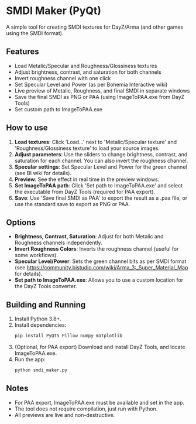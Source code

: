 # SMDI Maker (PyQt)

A simple tool for creating SMDI textures for DayZ/Arma (and other games using the SMDI format).

## Features
- Load Metalic/Specular and Roughness/Glossiness textures
- Adjust brightness, contrast, and saturation for both channels
- Invert roughness channel with one click
- Set Specular Level and Power (as per Bohemia Interactive wiki)
- Live preview of Metalic, Roughness, and final SMDI in separate windows
- Save the final SMDI as PNG or PAA (using ImageToPAA.exe from DayZ Tools)
- Set custom path to ImageToPAA.exe

## How to use
1. **Load textures**: Click 'Load...' next to 'Metalic/Specular texture' and 'Roughness/Glossiness texture' to load your source images.
2. **Adjust parameters**: Use the sliders to change brightness, contrast, and saturation for each channel. You can also invert the roughness channel.
3. **Specular settings**: Set Specular Level and Power for the green channel (see BI wiki for details).
4. **Preview**: See the effect in real time in the preview windows.
5. **Set ImageToPAA path**: Click 'Set path to ImageToPAA.exe' and select the executable from DayZ Tools (required for PAA export).
6. **Save**: Use 'Save final SMDI as PAA' to export the result as a .paa file, or use the standard save to export as PNG or PAA.

## Options
- **Brightness, Contrast, Saturation**: Adjust for both Metalic and Roughness channels independently.
- **Invert Roughness Colors**: Inverts the roughness channel (useful for some workflows).
- **Specular Level/Power**: Sets the green channel bits as per SMDI format (see https://community.bistudio.com/wiki/Arma_3:_Super_Material_Map for details).
- **Set path to ImageToPAA.exe**: Allows you to use a custom location for the DayZ Tools converter.

## Building and Running
1. Install Python 3.8+.
2. Install dependencies:
   ```sh
   pip install PyQt5 Pillow numpy matplotlib
   ```
3. (Optional, for PAA export) Download and install DayZ Tools, and locate ImageToPAA.exe.
4. Run the app:
   ```sh
   python smdi_maker.py
   ```

## Notes
- For PAA export, ImageToPAA.exe must be available and set in the app.
- The tool does not require compilation, just run with Python.
- All previews are live and non-destructive.
